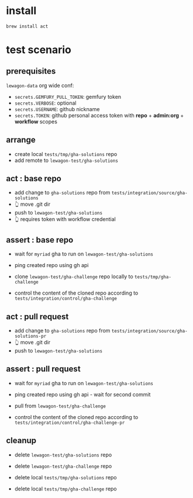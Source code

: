 
# install

``` bash
brew install act
```

# test scenario

## prerequisites

`lewagon-data` org wide conf:
- `secrets.GEMFURY_PULL_TOKEN`: gemfury token
- `secrets.VERBOSE`: optional
- `secrets.USERNAME`: github nickname
- `secrets.TOKEN`: github personal access token with **repo** + **admin:org** + **workflow** scopes

## arrange

- create local `tests/tmp/gha-solutions` repo
- add remote to `lewagon-test/gha-solutions`

## act : base repo

- add change to `gha-solutions` repo from `tests/integration/source/gha-solutions`
- 👆 move .git dir
- push to `lewagon-test/gha-solutions`
- 👆 requires token with workflow credential

## assert : base repo

- wait for `myriad` gha to run on `lewagon-test/gha-solutions`
- ping created repo using gh api

- clone `lewagon-test/gha-challenge` repo locally to `tests/tmp/gha-challenge`
- control the content of the cloned repo according to `tests/integration/control/gha-challenge`

## act : pull request

- add change to `gha-solutions` repo from `tests/integration/source/gha-solutions-pr`
- 👆 move .git dir
- push to `lewagon-test/gha-solutions`

## assert : pull request

- wait for `myriad` gha to run on `lewagon-test/gha-solutions`
- ping created repo using gh api - wait for second commit

- pull from `lewagon-test/gha-challenge`
- control the content of the cloned repo according to `tests/integration/control/gha-challenge-pr`

## cleanup

- delete `lewagon-test/gha-solutions` repo
- delete `lewagon-test/gha-challenge` repo

- delete local `tests/tmp/gha-solutions` repo
- delete local `tests/tmp/gha-challenge` repo
